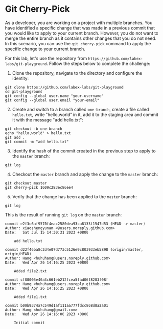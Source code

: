 # Git Cherry-Pick

As a developer, you are working on a project with multiple branches. You have identified a specific change that was made in a previous commit that you would like to apply to your current branch. However, you do not want to merge the entire branch as it contains other changes that you do not need. In this scenario, you can use the `git cherry-pick` command to apply the specific change to your current branch.

For this lab, let's use the repository from `https://github.com/labex-labs/git-playground`. Follow the steps below to complete the challenge:

1. Clone the repository, navigate to the directory and configure the identity:

```shell
git clone https://github.com/labex-labs/git-playground
cd git-playground
git config --global user.name "your-username"
git config --global user.email "your-email"
```

2. Create and switch to a branch called `one-branch`, create a file called `hello.txt`, write "hello,world" in it, add it to the staging area and commit it with the message "add hello.txt":

```shell
git checkout -b one-branch
echo "hello,world" > hello.txt
git add .
git commit -m "add hello.txt"
```

3. Identify the hash of the commit created in the previous step to apply to the `master` branch:

```shell
git log
```

4. Checkout the `master` branch and apply the change to the `master` branch:

```shell
git checkout master
git cherry-pick 1609c283ec86ee4
```

5. Verify that the change has been applied to the `master` branch:

```shell
git log
```

This is the result of running `git log` on the `master` branch:

```shell
commit e2f3c6af9570f4eac2580dea93ca8133f1547d53 (HEAD -> master)
Author: xiaoshengyunan <@users.noreply.github.com>
Date:   Sat Jul 15 14:30:31 2023 +0800

    add hello.txt

commit d22f46ba8c2d4e07d773c5126e9c803933eb5898 (origin/master, origin/HEAD)
Author: Hang <huhuhang@users.noreply.github.com>
Date:   Wed Apr 26 14:16:25 2023 +0800

    Added file2.txt

commit cf80005e40a3c661eb212fcea5fad06f8283f08f
Author: Hang <huhuhang@users.noreply.github.com>
Date:   Wed Apr 26 14:16:25 2023 +0800

    Added file1.txt

commit b00b9374a7c549d1af111aa777fdcc868d8a2a01
Author: Hang <huhuhang@gmail.com>
Date:   Wed Apr 26 14:16:00 2023 +0800

    Initial commit
```
